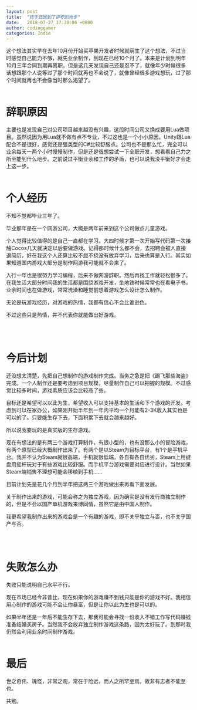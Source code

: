 ```yaml
---
layout: post
title:  "终于还是到了辞职的地步"
date:   2018-07-27 17:30:06 +0800
author: codinggamer
categories: Indie
---
```

这个想法其实早在去年10月份开始买苹果开发者时候就萌生了这个想法，不过当时感觉自己能力不够，就先业余制作，到现在已经10个月了。本来是计划到明年10月三年合同到期再离职。但是这几天发现自己还是忍不了，就像年少时候很多话想跟那个人说等过了那个时间就再也不会说了，就像曾经很多游戏想玩，过了那个时间就再也不会像当时那么渴望了。
<br/>
<br/>

# 辞职原因
主要也是发现自己对公司项目越来越没有兴趣，这段时间公司又换成要用Lua做项目。虽然说因为用Lua就不做有点不专业，不过这也是一个小小原因。Unity跟Lua配合不是很好，感觉还是强类型的C#比较舒服点。公司也不是那么忙，完全可以业余每天一两个小时慢慢制作，但是还是很想尝试一下全职开发，想看看自己力之所至能到什么地步。之前说过平衡业余和工作的矛盾，也可以说我没平衡好才会走上这一步。
<br/>
<br/>

# 个人经历
不知不觉都毕业三年了。

毕业那年是在一个网游公司，大概是两年前来到这个公司做点儿童游戏。

个人觉得比较值得的是自己一直都在学习。大四时候才第一次开始写代码第一次接触Cocos几天就决定以后要做游戏。记得那时候什么都不会，去招聘会被人直接退简历，好在我这个人还算比较不屈不挠没有放弃学习，后来也算是入行。其实如果知道国内游戏大部分是制作网游我可能就不会来了。

入行一年也是很努力学习编程，后来不做网游辞职。然后再找工作就轻松很多了。在我生活大部分时间我的生活都是围绕游戏开发，坐地铁时候常常也在看电子书，业余时间也在做游戏，常常洗澡和睡觉前想着游戏怎么设计怎么制作。

无论是玩游戏经历，对游戏的热情，我都有信心不会比谁逊色。

不过这些只是热情，并不代表你就能做出好游戏。

<br/>
<br/>

# 今后计划
还没想太清楚，先把自己想制作的游戏制作完成。当务之急是把《踢飞那些海盗》完成。一个人制作还是要考虑到项目规模，尽量制作自己可以把握的规模。不过感觉比较多时间，游戏素质应该会比较高了些。

目标还是希望可以以此为生，希望收入可以支持基本的生活和下个游戏的开发。考虑到可以在家办公，如果刚开始半年到一年内平均一个月能有2-3K收入其实也是可以的了。只要能生存下去，下面积累下去就会越来越好。

所以说我要玩的是真实版的生存游戏。

现在有想法的是有两三个游戏打算制作，有很小型的，也有没那么小的冒险游戏，有两个原型已经大概制作出来了。有两个是以Steam为目标平台，有1个是手机平台。我并不认为Steam就很高端，手机就很低端，各自有各自优劣，Steam上用键盘用摇杆玩对于有些游戏比较舒服。而手机平台游戏需要对应进行设计。当然如果Steam端销售不理想可能会移植到手机……

目前计划先是花几个月到半年把这两三个游戏做出来再看下面发展。

关于制作出来的游戏，可能会称之为独立游戏，因为确实是没有发行商独立制作的，但是不会以国产单机游戏来博同情，虽然它是由中国人制作。

我更希望我制作出来的游戏会是一个有趣的游戏，即不关乎独立与否，也不关乎国产与否。

<br/>
<br/>

# 失败怎么办
失败只能说明自己水平不行。

现在市场已经今非昔比，现在如果你的游戏赚不到钱只能是你的游戏不好。我相信用心制作的游戏可能不会让你暴富，但是让你以此为生也是可以的。

如果半年还是一年后不能生存下去，那我可能会寻找一份收入不错工作写代码赚钱准备结婚买房子。当然我不会放弃独立制作游戏这条路，因为太好玩了。到那时我仍然会利用业余时间制作游戏。
<br/>
<br/>

# 最后
世之奇伟、瑰怪，非常之观，常在于险远，而人之所罕至焉，故非有志者不能至也。

共勉。